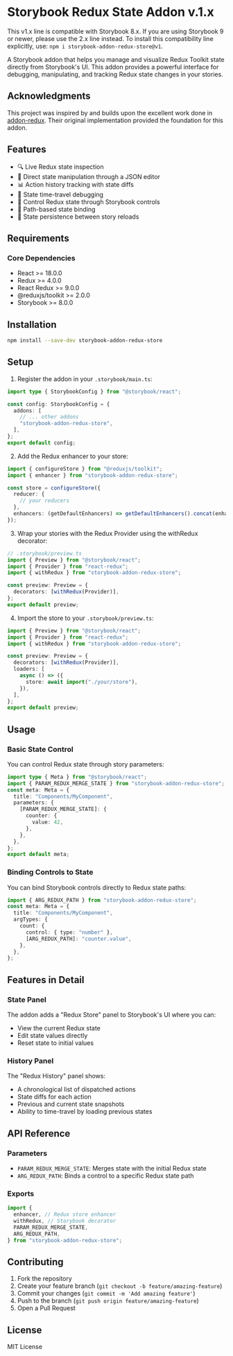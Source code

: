 # Storybook Redux State Addon v.1.x

This v1.x line is compatible with Storybook 8.x.
If you are using Storybook 9 or newer, please use the 2.x line instead.
To install this compatibility line explicitly, use: `npm i storybook-addon-redux-store@v1`.

A Storybook addon that helps you manage and visualize Redux Toolkit state directly from Storybook's UI. This addon provides a powerful interface for debugging, manipulating, and tracking Redux state changes in your stories.

## Acknowledgments

This project was inspired by and builds upon the excellent work done in [addon-redux](https://github.com/frodare/addon-redux). Their original implementation provided the foundation for this addon.

## Features

- 🔍 Live Redux state inspection
- 📝 Direct state manipulation through a JSON editor
- 📊 Action history tracking with state diffs
- 🔄 State time-travel debugging
- 🎯 Control Redux state through Storybook controls
- 🔗 Path-based state binding
- 🔄 State persistence between story reloads

## Requirements

### Core Dependencies

- React >= 18.0.0
- Redux >= 4.0.0
- React Redux >= 9.0.0
- @reduxjs/toolkit >= 2.0.0
- Storybook >= 8.0.0

## Installation

```bash
npm install --save-dev storybook-addon-redux-store
```

## Setup

1. Register the addon in your `.storybook/main.ts`:

```ts
import type { StorybookConfig } from "@storybook/react";

const config: StorybookConfig = {
  addons: [
    // ... other addons
    "storybook-addon-redux-store",
  ],
};
export default config;
```

2. Add the Redux enhancer to your store:

```ts
import { configureStore } from "@reduxjs/toolkit";
import { enhancer } from "storybook-addon-redux-store";

const store = configureStore({
  reducer: {
    // your reducers
  },
  enhancers: (getDefaultEnhancers) => getDefaultEnhancers().concat(enhancer),
});
```

3. Wrap your stories with the Redux Provider using the withRedux decorator:

```ts
// .storybook/preview.ts
import { Preview } from "@storybook/react";
import { Provider } from "react-redux";
import { withRedux } from "storybook-addon-redux-store";

const preview: Preview = {
  decorators: [withRedux(Provider)],
};
export default preview;
```

4. Import the store to your `.storybook/preview.ts`:

```ts
import { Preview } from "@storybook/react";
import { Provider } from "react-redux";
import { withRedux } from "storybook-addon-redux-store";

const preview: Preview = {
  decorators: [withRedux(Provider)],
  loaders: [
    async () => ({
      store: await import("./your/store"),
    }),
  ],
};
export default preview;
```

## Usage

### Basic State Control

You can control Redux state through story parameters:

```ts
import type { Meta } from "@storybook/react";
import { PARAM_REDUX_MERGE_STATE } from "storybook-addon-redux-store";
const meta: Meta = {
  title: "Components/MyComponent",
  parameters: {
    [PARAM_REDUX_MERGE_STATE]: {
      counter: {
        value: 42,
      },
    },
  },
};
export default meta;
```

### Binding Controls to State

You can bind Storybook controls directly to Redux state paths:

```ts
import { ARG_REDUX_PATH } from "storybook-addon-redux-store";
const meta: Meta = {
  title: "Components/MyComponent",
  argTypes: {
    count: {
      control: { type: "number" },
      [ARG_REDUX_PATH]: "counter.value",
    },
  },
};
```

## Features in Detail

### State Panel

The addon adds a "Redux Store" panel to Storybook's UI where you can:

- View the current Redux state
- Edit state values directly
- Reset state to initial values

### History Panel

The "Redux History" panel shows:

- A chronological list of dispatched actions
- State diffs for each action
- Previous and current state snapshots
- Ability to time-travel by loading previous states

## API Reference

### Parameters

- `PARAM_REDUX_MERGE_STATE`: Merges state with the initial Redux state
- `ARG_REDUX_PATH`: Binds a control to a specific Redux state path

### Exports

```ts
import {
  enhancer, // Redux store enhancer
  withRedux, // Storybook decorator
  PARAM_REDUX_MERGE_STATE,
  ARG_REDUX_PATH,
} from "storybook-addon-redux-store";
```

## Contributing

1. Fork the repository
2. Create your feature branch (`git checkout -b feature/amazing-feature`)
3. Commit your changes (`git commit -m 'Add amazing feature'`)
4. Push to the branch (`git push origin feature/amazing-feature`)
5. Open a Pull Request

## License

MIT License
